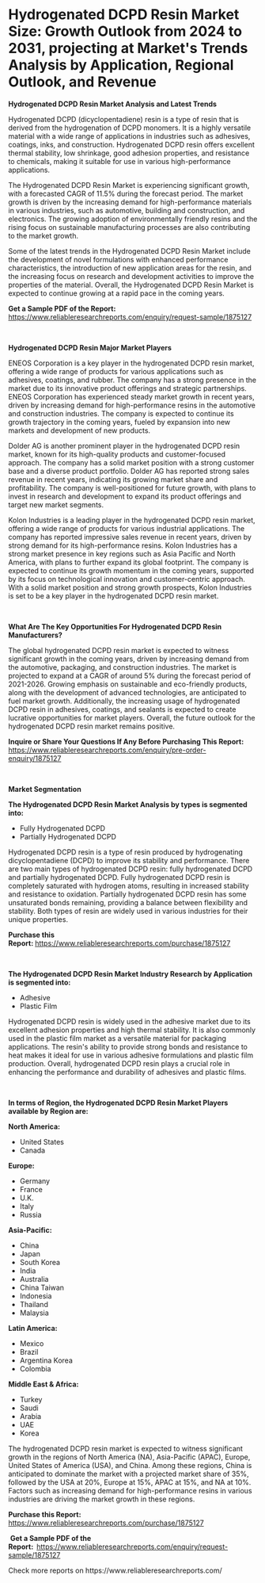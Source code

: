 <p><h1>Hydrogenated DCPD Resin Market Size: Growth Outlook from 2024 to 2031, projecting at Market's Trends Analysis by Application, Regional Outlook, and Revenue</h1></p><p><strong>Hydrogenated DCPD Resin Market Analysis and Latest Trends</strong></p>
<p><p>Hydrogenated DCPD (dicyclopentadiene) resin is a type of resin that is derived from the hydrogenation of DCPD monomers. It is a highly versatile material with a wide range of applications in industries such as adhesives, coatings, inks, and construction. Hydrogenated DCPD resin offers excellent thermal stability, low shrinkage, good adhesion properties, and resistance to chemicals, making it suitable for use in various high-performance applications.</p><p>The Hydrogenated DCPD Resin Market is experiencing significant growth, with a forecasted CAGR of 11.5% during the forecast period. The market growth is driven by the increasing demand for high-performance materials in various industries, such as automotive, building and construction, and electronics. The growing adoption of environmentally friendly resins and the rising focus on sustainable manufacturing processes are also contributing to the market growth.</p><p>Some of the latest trends in the Hydrogenated DCPD Resin Market include the development of novel formulations with enhanced performance characteristics, the introduction of new application areas for the resin, and the increasing focus on research and development activities to improve the properties of the material. Overall, the Hydrogenated DCPD Resin Market is expected to continue growing at a rapid pace in the coming years.</p></p>
<p><strong>Get a Sample PDF of the Report:&nbsp;</strong> <a href="https://www.reliableresearchreports.com/enquiry/request-sample/1875127">https://www.reliableresearchreports.com/enquiry/request-sample/1875127</a></p>
<p>&nbsp;</p>
<p><strong>Hydrogenated DCPD Resin Major Market Players</strong></p>
<p><p>ENEOS Corporation is a key player in the hydrogenated DCPD resin market, offering a wide range of products for various applications such as adhesives, coatings, and rubber. The company has a strong presence in the market due to its innovative product offerings and strategic partnerships. ENEOS Corporation has experienced steady market growth in recent years, driven by increasing demand for high-performance resins in the automotive and construction industries. The company is expected to continue its growth trajectory in the coming years, fueled by expansion into new markets and development of new products.</p><p>Dolder AG is another prominent player in the hydrogenated DCPD resin market, known for its high-quality products and customer-focused approach. The company has a solid market position with a strong customer base and a diverse product portfolio. Dolder AG has reported strong sales revenue in recent years, indicating its growing market share and profitability. The company is well-positioned for future growth, with plans to invest in research and development to expand its product offerings and target new market segments.</p><p>Kolon Industries is a leading player in the hydrogenated DCPD resin market, offering a wide range of products for various industrial applications. The company has reported impressive sales revenue in recent years, driven by strong demand for its high-performance resins. Kolon Industries has a strong market presence in key regions such as Asia Pacific and North America, with plans to further expand its global footprint. The company is expected to continue its growth momentum in the coming years, supported by its focus on technological innovation and customer-centric approach. With a solid market position and strong growth prospects, Kolon Industries is set to be a key player in the hydrogenated DCPD resin market.</p></p>
<p>&nbsp;</p>
<p><strong>What Are The Key Opportunities For Hydrogenated DCPD Resin Manufacturers?</strong></p>
<p><p>The global hydrogenated DCPD resin market is expected to witness significant growth in the coming years, driven by increasing demand from the automotive, packaging, and construction industries. The market is projected to expand at a CAGR of around 5% during the forecast period of 2021-2026. Growing emphasis on sustainable and eco-friendly products, along with the development of advanced technologies, are anticipated to fuel market growth. Additionally, the increasing usage of hydrogenated DCPD resin in adhesives, coatings, and sealants is expected to create lucrative opportunities for market players. Overall, the future outlook for the hydrogenated DCPD resin market remains positive.</p></p>
<p><strong>Inquire or Share Your Questions If Any Before Purchasing This Report:</strong> <a href="https://www.reliableresearchreports.com/enquiry/pre-order-enquiry/1875127">https://www.reliableresearchreports.com/enquiry/pre-order-enquiry/1875127</a></p>
<p>&nbsp;</p>
<p><strong>Market Segmentation</strong></p>
<p><strong>The Hydrogenated DCPD Resin Market Analysis by types is segmented into:</strong></p>
<p><ul><li>Fully Hydrogenated DCPD</li><li>Partially Hydrogenated DCPD</li></ul></p>
<p><p>Hydrogenated DCPD resin is a type of resin produced by hydrogenating dicyclopentadiene (DCPD) to improve its stability and performance. There are two main types of hydrogenated DCPD resin: fully hydrogenated DCPD and partially hydrogenated DCPD. Fully hydrogenated DCPD resin is completely saturated with hydrogen atoms, resulting in increased stability and resistance to oxidation. Partially hydrogenated DCPD resin has some unsaturated bonds remaining, providing a balance between flexibility and stability. Both types of resin are widely used in various industries for their unique properties.</p></p>
<p><strong>Purchase this Report:&nbsp;</strong><a href="https://www.reliableresearchreports.com/purchase/1875127">https://www.reliableresearchreports.com/purchase/1875127</a></p>
<p>&nbsp;</p>
<p><strong>The Hydrogenated DCPD Resin Market Industry Research by Application is segmented into:</strong></p>
<p><ul><li>Adhesive</li><li>Plastic Film</li></ul></p>
<p><p>Hydrogenated DCPD resin is widely used in the adhesive market due to its excellent adhesion properties and high thermal stability. It is also commonly used in the plastic film market as a versatile material for packaging applications. The resin's ability to provide strong bonds and resistance to heat makes it ideal for use in various adhesive formulations and plastic film production. Overall, hydrogenated DCPD resin plays a crucial role in enhancing the performance and durability of adhesives and plastic films.</p></p>
<p>&nbsp;</p>
<p><strong>In terms of Region, the Hydrogenated DCPD Resin Market Players available by Region are:</strong></p>
<p>
    <p> <strong> North America: </strong>
        <ul>
            <li>United States</li>
            <li>Canada</li>
        </ul>
        </p> 
    <p> <strong> Europe: </strong>
        <ul>
            <li>Germany</li>
            <li>France</li>
            <li>U.K.</li>
            <li>Italy</li>
            <li>Russia</li>
        </ul>
        </p> 
    <p> <strong> Asia-Pacific: </strong>
        <ul>
            <li>China</li>
            <li>Japan</li>
            <li>South Korea</li>
            <li>India</li>
            <li>Australia</li>
            <li>China Taiwan</li>
            <li>Indonesia</li>
            <li>Thailand</li>
            <li>Malaysia</li>
        </ul>
        </p> 
    <p> <strong> Latin America: </strong>
        <ul>
            <li>Mexico</li>
            <li>Brazil</li>
            <li>Argentina Korea</li>
            <li>Colombia</li>
        </ul>
        </p> 
    <p> <strong> Middle East & Africa: </strong>
        <ul>
            <li>Turkey</li>
            <li>Saudi</li>
            <li>Arabia</li>
            <li>UAE</li>
            <li>Korea</li>
        </ul>
    </p>
    </p>
<p><p>The hydrogenated DCPD resin market is expected to witness significant growth in the regions of North America (NA), Asia-Pacific (APAC), Europe, United States of America (USA), and China. Among these regions, China is anticipated to dominate the market with a projected market share of 35%, followed by the USA at 20%, Europe at 15%, APAC at 15%, and NA at 10%. Factors such as increasing demand for high-performance resins in various industries are driving the market growth in these regions.</p></p>
<p><strong>Purchase this Report: </strong><a href="https://www.reliableresearchreports.com/purchase/1875127">https://www.reliableresearchreports.com/purchase/1875127</a></p>
<p>&nbsp;<strong>Get a Sample PDF of the Report:&nbsp;&nbsp;</strong><a href="https://www.reliableresearchreports.com/enquiry/request-sample/1875127">https://www.reliableresearchreports.com/enquiry/request-sample/1875127</a></p>
<p><strong></strong></p>
<p>Check more reports on https://www.reliableresearchreports.com/</p>